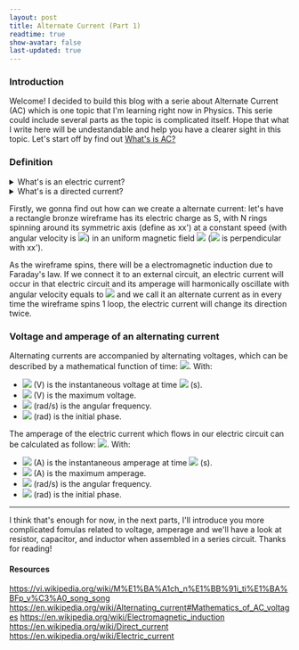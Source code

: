 ```yaml
---
layout: post
title: Alternate Current (Part 1)
readtime: true
show-avatar: false
last-updated: true
---
```

### Introduction

Welcome! I decided to build this blog with a serie about Alternate Current (AC) which is one topic that I'm learning right now in Physics. This serie could include several parts as the topic is complicated itself. Hope that what I write here will be undestandable and help you have a clearer sight in this topic. Let's start off by find out [What's is AC?](#definition)

### Definition
<details>
    <summary>What's is an electric current?</summary>

    * An electric current is a stream of charged particles, such as electrons (-) or ions (+/-). Electric currents don't have direction and their amperage is constant.
</details>

<details>
    <summary>What's is a directed current?</summary>

    * A directed current is an electric current but it has its own direction, which never change over time and its amperage can be changed.
</details>

Firstly, we gonna find out how can we create a alternate current: let's have a rectangle bronze wireframe has its electric charge as S, with N rings spinning around its symmetric axis (define as xx') at a constant speed (with angular velocity is <img src="https://render.githubusercontent.com/render/math?math=$\omega$">) in an uniform magnetic field <img src="https://render.githubusercontent.com/render/math?math=$\vec{B}$"> (<img src="https://render.githubusercontent.com/render/math?math=$\vec{B}$"> is perpendicular with xx').

As the wireframe spins, there will be a electromagnetic induction due to Faraday's law. If we connect it to an external circuit, an electric current will occur in that electric circuit and its amperage will harmonically oscillate with angular velocity equals to <img src="https://render.githubusercontent.com/render/math?math=$\omega$"> and we call it an alternate current as in every time the wireframe spins 1 loop, the electric current will change its direction twice.

### Voltage and amperage of an alternating current

Alternating currents are accompanied by alternating voltages, which can be described by a mathematical function of time: <img src="https://render.githubusercontent.com/render/math?math=$u = U_0sin(\omega t %2B \varphi_u)$">. With:
* <img src="https://render.githubusercontent.com/render/math?math=$u$"> (V) is the instantaneous voltage at time <img src="https://render.githubusercontent.com/render/math?math=$t$ "> (s).
* <img src="https://render.githubusercontent.com/render/math?math=$U_0$"> (V) is the maximum voltage.
* <img src="https://render.githubusercontent.com/render/math?math=$\omega$"> (rad/s) is the angular frequency.
* <img src="https://render.githubusercontent.com/render/math?math=$\varphi_u$"> (rad) is the initial phase.

The amperage of the electric current which flows in our electric circuit can be calculated as follow: <img src="https://render.githubusercontent.com/render/math?math=$i=I_0sin(\omega t %2B \varphi_i)$">. With:
* <img src="https://render.githubusercontent.com/render/math?math=$i$"> (A) is the instantaneous amperage at time <img src="https://render.githubusercontent.com/render/math?math=$t$ "> (s).
* <img src="https://render.githubusercontent.com/render/math?math=$I_0$"> (A) is the maximum amperage.
* <img src="https://render.githubusercontent.com/render/math?math=$\omega$"> (rad/s) is the angular frequency.
* <img src="https://render.githubusercontent.com/render/math?math=$\varphi_i$"> (rad) is the initial phase.

---

I think that's enough for now, in the next parts, I'll introduce you more complicated fomulas related to voltage, amperage and we'll have a look at resistor, capacitor, and inductor when assembled in a series circuit. Thanks for reading!

#### Resources

https://vi.wikipedia.org/wiki/M%E1%BA%A1ch_n%E1%BB%91i_ti%E1%BA%BFp_v%C3%A0_song_song
https://en.wikipedia.org/wiki/Alternating_current#Mathematics_of_AC_voltages
https://en.wikipedia.org/wiki/Electromagnetic_induction
https://en.wikipedia.org/wiki/Direct_current
https://en.wikipedia.org/wiki/Electric_current